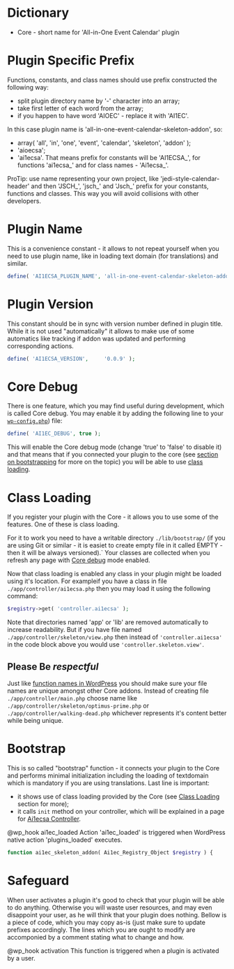 Dictionary
==========
* Core - short name for 'All-in-One Event Calendar' plugin

Plugin Specific Prefix
======================
Functions, constants, and class names should use prefix constructed the
following way:
* split plugin directory name by '-' character into an array;
* take first letter of each word from the array;
* if you happen to have word 'AIOEC' - replace it with 'AI1EC'.

In this case plugin name is 'all-in-one-event-calendar-skeleton-addon', so:
* array( 'all', 'in', 'one', 'event', 'calendar', 'skeleton', 'addon' );
* 'aioecsa';
* 'ai1ecsa'.
That means prefix for constants will be 'AI1ECSA_', for functions 'ai1ecsa_'
and for class names - 'Ai1ecsa_'.

ProTip: use name representing your own project, like 'jedi-style-calendar-header'
and then 'JSCH_', 'jsch_' and 'Jsch_' prefix for your constants, functions and
classes. This way you will avoid collisions with other developers.

Plugin Name
===========
This is a convenience constant - it allows to not repeat yourself when you
need to use plugin name, like in loading text domain (for translations) and
similar.
```php
define( 'AI1ECSA_PLUGIN_NAME', 'all-in-one-event-calendar-skeleton-addon' );
```

Plugin Version
==============
This constant should be in sync with version number defined in plugin title.
While it is not used "automatically" it allows to make use of some automatics
like tracking if addon was updated and performing corresponding actions.
```php
define( 'AI1ECSA_VERSION',     '0.0.9' );
```

Core Debug
==========
There is one feature, which you may find useful during development, which is
called Core debug. You may enable it by adding the following line to your
[`wp-config.php`](http://codex.wordpress.org/Editing_wp-config.php)) file:
```php
define( 'AI1EC_DEBUG', true );
```
This will enable the Core debug mode (change 'true' to 'false' to disable it)
and that means that if you connected your plugin to the core (see
[section on bootstrapping](#bootstrap) for more on the topic) you will be able
to use [class loading](#class-loading).

Class Loading
=============
If you register your plugin with the Core - it allows you to use some of the
features. One of these is class loading.

For it to work you need to have a  writable directory `./lib/bootstrap/` (if
you are using Git or similar - it is easiet to create empty file in it called
EMPTY - then it will be always versioned).` Your classes are collected when
you refresh any page with [Core debug](#core-debug) mode enabled.

Now that class loading is enabled any class in your plugin might be loaded
using it's location.
For exampleif you have a class in file `./app/controller/ai1ecsa.php` then
you may load it using the following command:
```php
$registry->get( 'controller.ai1ecsa' );
```
Note that directories named 'app' or 'lib' are removed automatically to
increase readability. But if you have file named
`./app/controller/skeleton/view.php` then instead of `'controller.ai1ecsa'`
in the code block above you would use `'controller.skeleton.view'`.


Please Be *respectful*
----------------------
Just like [function names in WordPress](http://codex.wordpress.org/Writing_a_Plugin)
you should make sure your file names are unique amongst other Core addons.
Instead of creating file `./app/controller/main.php` choose name like
`./app/controller/skeleton/optimus-prime.php` or
`./app/controller/walking-dead.php` whichever represents it's content better
while being unique.

Bootstrap
=========
This is so called "bootstrap" function - it connects your plugin to the Core
and performs minimal initialization including the loading of textdomain which
is mandatory if you are using translations.
Last line is important:
* it shows use of class loading provided by the Core (see
[Class Loading](#class-loading) section for more);
* it calls `init` method on your controller, which will be explained in
a page for [Ai1ecsa Controller](ai1ecsa.md).

@wp_hook ai1ec_loaded Action 'ai1ec_loaded' is triggered when WordPress native
action 'plugins_loaded' executes.
```php
function ai1ec_skeleton_addon( Ai1ec_Registry_Object $registry ) {
```

Safeguard
=========
When user activates a plugin it's good to check that your plugin will be able
to do anything. Otherwise you will waste user resources, and may even
disappoint your user, as he will think that your plugin does nothing.
Bellow is a piece of code, which you may copy as-is (just make sure to update
prefixes accordingly. The lines which you are ought to modify are accomponied
by a comment stating what to change and how.

@wp_hook activation This function is triggered when a plugin is activated by
a user.